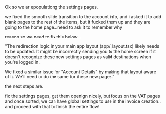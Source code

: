 Ok so we ar epopulationg the settings pages. 

we fixed the smooth slide transition to the account info, and i asked it to add blank pages to the rest of the items, but it fucked them up and they are going to the home page...need to ask it to remember why 

reason so we need to fix this below...

"The redirection logic in your main app layout (app/_layout.tsx) likely needs to be updated. It might be incorrectly sending you to the home screen if it doesn't recognize these new settings pages as valid destinations when you're logged in.

We fixed a similar issue for "Account Details" by making that layout aware of it. We'll need to do the same for these new pages."

the next steps are. 

fix the settings pages, get them openign nicely, but focus on the VAT pages and once sorted, we can have global settings to use in the invoice creation.. and proceed with that to finish the entire flow! 